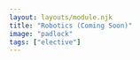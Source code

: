 ```yaml
---
layout: layouts/module.njk
title: "Robotics (Coming Soon)"
image: "padlock"
tags: ["elective"]
---
```

